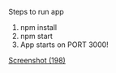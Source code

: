 Steps to run app
1) npm install
2) npm start
3) App starts on PORT 3000!

[Screenshot (198)](https://user-images.githubusercontent.com/48115848/126752969-dbaffc5c-b8aa-490f-82a2-0cd7f54afac5.png)
